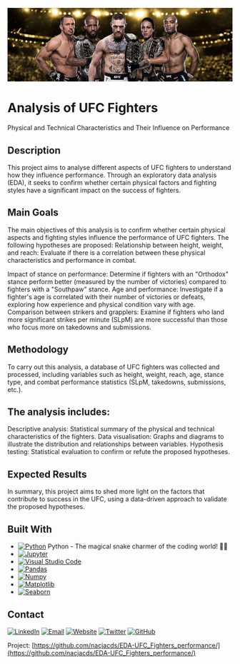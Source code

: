 ![Header Image](assets/header.jpg)

# Analysis of UFC Fighters

Physical and Technical Characteristics and Their Influence on Performance

## Description

This project aims to analyse different aspects of UFC fighters to understand how they influence performance. Through an exploratory data analysis (EDA), it seeks to confirm whether certain physical factors and fighting styles have a significant impact on the success of fighters.

## Main Goals
The main objectives of this analysis is to confirm whether certain physical aspects and fighting styles influence the performance of UFC fighters. The following hypotheses are proposed:
Relationship between height, weight, and reach: Evaluate if there is a correlation between these physical characteristics and performance in combat.

Impact of stance on performance: Determine if fighters with an "Orthodox" stance perform better (measured by the number of victories) compared to fighters with a "Southpaw" stance.
Age and performance: Investigate if a fighter's age is correlated with their number of victories or defeats, exploring how experience and physical condition vary with age.
Comparison between strikers and grapplers: Examine if fighters who land more significant strikes per minute (SLpM) are more successful than those who focus more on takedowns and submissions.

## Methodology
To carry out this analysis, a database of UFC fighters was collected and processed, including variables such as height, weight, reach, age, stance type, and combat performance statistics (SLpM, takedowns, submissions, etc.).

## The analysis includes:
Descriptive analysis: Statistical summary of the physical and technical characteristics of the fighters.
Data visualisation: Graphs and diagrams to illustrate the distribution and relationships between variables.
Hypothesis testing: Statistical evaluation to confirm or refute the proposed hypotheses.

## Expected Results
In summary, this project aims to shed more light on the factors that contribute to success in the UFC, using a data-driven approach to validate the proposed hypotheses.


## Built With

* [![Python](https://img.icons8.com/fluent/24/000000/python.png)](https://www.python.org/doc/) Python - The magical snake charmer of the coding world! 🐍✨
* [![Jupyter](https://img.icons8.com/fluency/48/000000/jupyter.png)](https://jupyter.org/)
* [![Visual Studio Code](https://img.icons8.com/fluent/48/000000/visual-studio-code-2019.png)](https://code.visualstudio.com/)
* [![Pandas](https://img.icons8.com/ios-filled/50/000000/pandas.png)](https://pandas.pydata.org/)
* [![Numpy](https://img.icons8.com/ios-filled/50/000000/numpy.png)](https://numpy.org/)
* [![Matplotlib](https://img.icons8.com/external-tal-revivo-bold-tal-revivo/24/000000/external-matplotlib-a-comprehensive-library-for-creating-static-animated-and-interactive-visualizations-in-python-logo-bold-tal-revivo.png)](https://matplotlib.org/)
* [![Seaborn](https://img.icons8.com/ios-filled/50/000000/seaborn.png)](https://seaborn.pydata.org/)


<!-- CONTACT -->
## Contact

[![LinkedIn](https://img.icons8.com/fluent/48/000000/linkedin.png)](https://www.linkedin.com/in/jacquot/)
[![Email](https://img.icons8.com/fluent/48/000000/email.png)](mailto:fiodornac@gmail.com)
[![Website](https://img.icons8.com/fluent/48/000000/domain.png)](https://www.nachojacquot.com)
[![Twitter](https://img.icons8.com/fluent/48/000000/twitter.png)](https://twitter.com/nachojacquot)
[![GitHub](https://img.icons8.com/fluent/48/000000/github.png)](https://github.com/nacjacds.com)

Project: [https://github.com/nacjacds/EDA-UFC_Fighters_performance/](https://github.com/nacjacds/EDA-UFC_Fighters_performance/)
